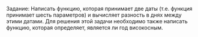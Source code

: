 Задание: Написать функцию, которая принимает две даты 
(т.е. функция принимает шесть параметров) и вычисляет 
разность в днях между этими датами. Для решения этой 
задачи необходимо также написать функцию, которая 
определяет, является ли год високосным.

